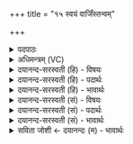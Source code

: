 +++
title = "१५ स्वयं वाजिँस्तन्वम्"

+++
<details><summary>पदपाठः</summary>

स्व॒यम्। वा॒जि॒न्। त॒न्व᳖म्। क॒ल्प॒य॒स्व॒। स्व॒यम्। य॒ज॒स्व॒। स्व॒यम्। जु॒ष॒स्व॒। म॒हि॒मा। ते॒। अ॒न्येन॑। न। स॒न्नश॒ इति॑ स॒म्ऽनशे॑। १५।
</details>

<details><summary>अधिमन्त्रम् (VC)</summary>

- विद्वान् देवता
- प्रजापतिर्ऋषिः
- विराडनुष्टुप्
- गान्धारः
</details>

<details><summary>दयानन्द-सरस्वती (हि) - विषयः</summary>

अब पढ़ने वा उत्तम विद्या-बोध चाहनेवाले कैसे हों, इस विषय को अगले मन्त्र में कहा है ॥
</details>

<details><summary>दयानन्द-सरस्वती (हि) - पदार्थः</summary>

पदार्थान्वयभाषाः -  हे (वाजिन्) बोध चाहनेवाले जन ! तू (स्वयम्) आप (तन्वम्) अपने शरीर को (कल्पयस्व) समर्थ कर (स्वयम्) आप अच्छे विद्वानों को (यजस्व) मिल और (स्वयम्) आप उनकी (जुषस्व) सेवा कर, जिससे (ते) तेरी (महिमा) बड़ाई तेरा प्रताप (अन्येन) और के साथ (न) मत (सन्नशे) नष्ट हो ॥१५ ॥
</details>

<details><summary>दयानन्द-सरस्वती (हि) - भावार्थः</summary>

भावार्थभाषाः -  जैसे अग्नि आप से आप प्रकाशित होता, आप मिलता तथा आप सेवा को प्राप्त है, वैसे जो बोध चाहनेवाले जन आप पुरुषार्थयुक्त होते हैं, उनका प्रताप, बड़ाई कभी नहीं नष्ट होती ॥१५ ॥
</details>

<details><summary>दयानन्द-सरस्वती (सं) - विषयः</summary>

अथ जिज्ञासवः कीदृशा भवेयुरित्याह ॥
</details>

<details><summary>दयानन्द-सरस्वती (सं) - पदार्थः</summary>

पदार्थान्वयभाषाः -  हे वाजिंस्त्वं तन्वं कल्पयस्व स्वयं विदुषो यजस्व स्वयं जुषस्व च। यतस्ते महिमाऽन्येन सह न संनशे ॥१५ ॥
</details>

<details><summary>दयानन्द-सरस्वती (सं) - भावार्थः</summary>

भावार्थभाषाः -  यथाग्निः स्वयं प्रकाशः स्वयं सङ्गतः स्वयं सेवमानोऽस्ति, तथा ये जिज्ञासवः स्वयं पुरुषार्थयुक्ता भवन्ति, तेषां महिमा कदाचिन्न नश्यति ॥१५ ॥
</details>

<details><summary>सविता जोशी ← दयानन्दः (म) - भावार्थः</summary>

भावार्थभाषाः -  जसा अग्नी स्वयंप्रकाशित असतो व सर्वांच्या सेवेत उपलब्ध असतो. तसे जे जिज्ञासू लोक विद्वानांकडून बोध करून घेऊ इच्छितात ते स्वतः पुरुषार्थी असतात. त्यांचा पराक्रम आणि मोठेपणा कधी नष्ट होत नाही.
</details>
